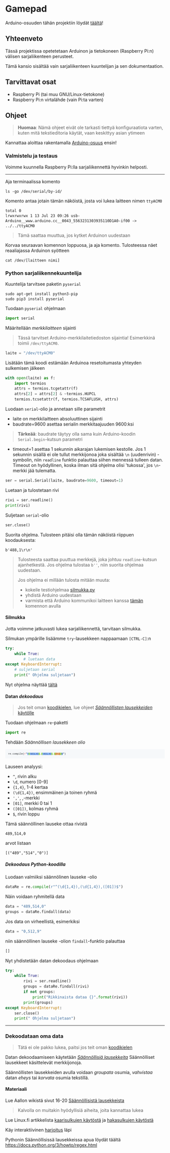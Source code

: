 # Gamepad
Arduino-osuuden tähän projektiin löydät [täältä](https://github.com/Pohjois-Tapiolan-lukio/arduino-projects/tree/master/gamepad)!

## Yhteenveto
Tässä projektissa opetetetaan Arduinon ja tietokoneen (Raspberry Pi:n) välisen
sarjaliikenteen perusteet.

Tämä kansio sisältää vain sarjaliikenteen kuuntelijan ja sen dokumentaation.

## Tarvittavat osat
- Raspberry Pi (tai muu GNU/Linux-tietokone)
- Raspberry Pi:n virtalähde (vain Pi:ta varten)

## Ohjeet
> **Huomaa**: Nämä ohjeet eivät ole tarkasti tiettyä konfiguraatiota varten,
> kuten mitä tekstieditoria käytät, vaan keskittyy asian ytimeen

Kannattaa aloittaa rakentamalla [Arduino-osuus](https://github.com/Pohjois-Tapiolan-lukio/arduino-projects/tree/master/gamepad) ensin!

### Valmistelu ja testaus
Voimme kuunnella Raspberry Pi:lla sarjaliikennettä hyvinkin helposti.

---
Aja terminaalissa komento
```shell
ls -go /dev/serial/by-id/
```
Komento antaa jotain tämän näköistä, josta voi lukea laitteen nimen `ttyACM0`
```
total 0
lrwxrwxrwx 1 13 Jul 23 09:26 usb-Arduino__www.arduino.cc__0043_5563231303935110D1A0-if00 -> ../../ttyACM0
```
> Tämä saattaa muuttua, jos kytket Arduinon uudestaan

Korvaa seuraavan komennon loppuosa, ja aja komento.
Tulosteessa näet reaaliajassa Arduinon syötteen
<a name="catcommand"></a>
```shell
cat /dev/[laitteen nimi]
```

### Python sarjaliikennekuuntelija
Kuuntelija tarvitsee paketin `pyserial`
```shell
sudo apt-get install python3-pip
sudo pip3 install pyserial
```

Tuodaan `pyserial` ohjelmaan
```python
import serial
```

Määritellään _merkkilaitteen_ sijainti
> Tässä tarvitset Arduino-merkkilaitetiedoston sijaintia!
> Esimerkkinä toimii `/dev/ttyACM0`.

```python
laite = "/dev/ttyACM0"
```

Lisätään tämä koodi estämään Arduinoa resetoitumasta yhteyden
sulkemisen jälkeen
```python
with open(laite) as f:
    import termios
    attrs = termios.tcgetattr(f)
    attrs[2] = attrs[2] & ~termios.HUPCL
    termios.tcsetattr(f, termios.TCSAFLUSH, attrs)
```

Luodaan `serial`-olio ja annetaan sille parametrit
- laite on merkkilaitteen absoluuttinen sijainti
- baudrate=9600 asettaa serialin merkkitaajuuden 9600:ksi
> **Tärkeää**: baudrate täytyy olla sama kuin Arduino-koodin
> `Serial.begin`-kutsun parametri

- timeout=1 asettaa 1 sekunnin aikarajan lukemisen kestolle.
Jos 1 sekunnin sisällä ei ole tullut merkkijonoa joka sisältää `\n`
(uudenrivin) -symbolin, niin `readline` funktio palauttaa
siihen mennessä tulleen datan. Timeout on hyödyllinen, koska ilman
sitä ohjelma olisi 'tukossa', jos `\n`-merkki jää tulematta.
```python
ser = serial.Serial(laite, baudrate=9600, timeout=1)
```

Luetaan ja tulostetaan rivi
```python
rivi = ser.readline()
print(rivi)
```

Suljetaan `serial`-olio
```python
ser.close()
```

Suorita ohjelma.
Tulosteen pitäisi olla tämän näköistä riippuen koodauksesta:
```
b'488,1\r\n'
```
> Tulosteesta saattaa puuttua merkkejä, joka johtuu `readline`-kutsun
> ajanhetkestä. Jos ohjelma tulostaa `b''`, niin suorita ohjelmaa uudestaan.
>
> Jos ohjelma ei millään tulosta mitään muuta:
> - kokeile testiohjelmaa [silmukka.py](silmukka.py)
> - yhdistä Arduino uudestaan
> - varmista että Arduino kommunikoi laitteen kanssa [tämän](#catcommand)
komennon avulla

#### Silmukka
Jotta voimme jatkuvasti lukea sarjaliikennettä, tarvitaan silmukka.

Silmukan ympärille lisäämme `try`-lausekkeen nappaamaan `[CTRL-C]`:n
```python
try:
    while True:
        # luetaan data
except KeyboardInterrupt:
    # suljetaan serial
    print(" Ohjelma suljetaan")
```

Nyt ohjelma näyttää [tältä](silmukka.py)

#### Datan <i>dekoodaus</i>
> Jos teit oman [koodikielen](https://github.com/Pohjois-Tapiolan-lukio/arduino-projects/tree/master/gamepad#koodi),
> lue ohjeet [<i>Säännöllisten lausekkeiden</i> käytölle](#regex)

Tuodaan ohjelmaan `re`-paketti
```python
import re
```

Tehdään _Säännöllisen lausekkeen olio_

<img src="regex1.png"></img>

Lauseen analyysi:
- `^`, rivin alku
- `\d`, numero [0-9]
- `{1,4}`, 1-4 kertaa
- `(\d{1,4})`, ensimmäinen ja toinen ryhmä
- `','`, ,-merkki
- `[01]`, merkki 0 tai 1
- `([01])`, kolmas ryhmä
- `$`, rivin loppu

Tämä säännöllinen lauseke ottaa rivistä
```
489,514,0
```
arvot listaan
```
[("489","514","0")]
```

##### Dekoodaus Python-koodilla
Luodaan valmiiksi säännölinen lauseke -olio
```python
dataRe = re.compile(r"^(\d{1,4}),(\d{1,4}),([01])$")
```

Näin voidaan ryhmitellä data
```python
data = "489,514,0"
groups = dataRe.findall(data)
```

Jos data on virheellistä, esimerkiksi
```python
data = "0,512,9"
```
niin säännöllinen lauseke -olion `findall`-funktio palauttaa
```python
[]
```

Nyt yhdistetään datan dekoodaus ohjelmaan
```python
try:
    while True:
        rivi = ser.readline()
        groups = dataRe.findall(rivi)
        if not groups:
            print("Rikkinaista dataa {}".format(rivi))
        print(groups)
except KeyboardInterrupt:
    ser.close()
    print(" Ohjelma suljetaan")
```

---
### <a name="regex"></a> Dekoodataan oma data
> Tätä ei ole pakko lukea, paitsi jos teit oman [koodikielen](https://github.com/Pohjois-Tapiolan-lukio/arduino-projects/tree/master/gamepad#koodi)

Datan dekoodaamiseen käytetään [<i>Säännöllisiä lausekkeita</i>](https://fi.wikipedia.org/wiki/S%C3%A4%C3%A4nn%C3%B6llinen_lauseke)
Säännölliset lausekkeet käsittelevät merkkijonoja.

Säännöllisten lausekkeiden avulla voidaan _groupata_ osumia,
_vahvistaa_ datan _eheys_ tai _korvata_ osumia tekstillä.

#### Materiaali
Lue Aallon wikistä sivut 16-20 [Säännöllisistä lausekkeista](https://wiki.aalto.fi/download/attachments/63548818/luento9.pdf?version=1&modificationDate=1332923875000&api=v2)
> Kalvolla on muitakin hyödyllisiä aiheita, joita kannattaa lukea

Lue Linux.fi artikkelista [kaarisulkujen käytöstä](https://www.linux.fi/wiki/S%C3%A4%C3%A4nn%C3%B6llinen_lauseke#Sulut:_.28_ja_.29)
ja [hakasulkujen käytöstä](https://www.linux.fi/wiki/S%C3%A4%C3%A4nn%C3%B6llinen_lauseke#Merkkiluokat:_.5B.5D)

Käy interaktiivinen [harjoitus](https://regexone.com/) läpi

Pythonin Säännöllisissä lausekkeissa apua löydät täältä
<https://docs.python.org/3/howto/regex.html>
